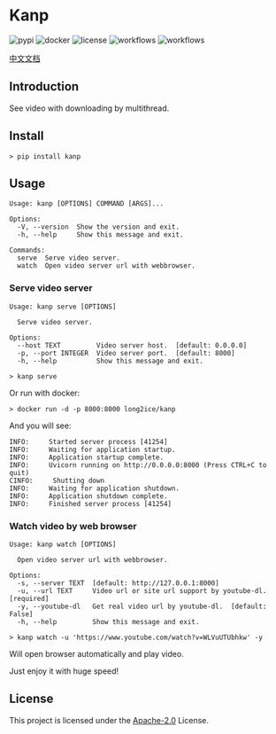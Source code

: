 # Kanp

![pypi](https://img.shields.io/pypi/v/kanp.svg?style=flat)
![docker](https://img.shields.io/docker/cloud/build/long2ice/kanp)
![license](https://img.shields.io/github/license/long2ice/kanp)
![workflows](https://github.com/long2ice/kanp/workflows/pypi/badge.svg)
![workflows](https://github.com/long2ice/kanp/workflows/ci/badge.svg)

[中文文档](https://github.com/long2ice/kanp/blob/dev/README-zh.md)

## Introduction

See video with downloading by multithread.

## Install

```shell
> pip install kanp
```

## Usage

```shell script
Usage: kanp [OPTIONS] COMMAND [ARGS]...

Options:
  -V, --version  Show the version and exit.
  -h, --help     Show this message and exit.

Commands:
  serve  Serve video server.
  watch  Open video server url with webbrowser.
```

### Serve video server

```shell script
Usage: kanp serve [OPTIONS]

  Serve video server.

Options:
  --host TEXT         Video server host.  [default: 0.0.0.0]
  -p, --port INTEGER  Video server port.  [default: 8000]
  -h, --help          Show this message and exit.

```

```shell script
> kanp serve
```

Or run with docker:

```shell script
> docker run -d -p 8000:8000 long2ice/kanp
```

And you will see:

```log
INFO:     Started server process [41254]
INFO:     Waiting for application startup.
INFO:     Application startup complete.
INFO:     Uvicorn running on http://0.0.0.0:8000 (Press CTRL+C to quit)
CINFO:     Shutting down
INFO:     Waiting for application shutdown.
INFO:     Application shutdown complete.
INFO:     Finished server process [41254]
```

### Watch video by web browser

```shell script
Usage: kanp watch [OPTIONS]

  Open video server url with webbrowser.

Options:
  -s, --server TEXT  [default: http://127.0.0.1:8000]
  -u, --url TEXT     Video url or site url support by youtube-dl.  [required]
  -y, --youtube-dl   Get real video url by youtube-dl.  [default: False]
  -h, --help         Show this message and exit.
```

```shell script
> kanp watch -u 'https://www.youtube.com/watch?v=WLVuUTUbhkw' -y
```

Will open browser automatically and play video.

Just enjoy it with huge speed!

## License

This project is licensed under the [Apache-2.0](https://github.com/long2ice/kanp/blob/master/LICENSE) License.
